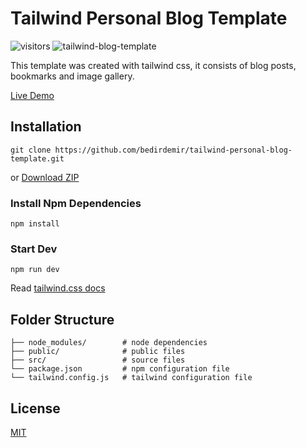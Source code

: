 
# Tailwind Personal Blog Template
![visitors](https://visitor-badge.laobi.icu/badge?page_id=bedirdemir.tailwind-personal-website-template)
![tailwind-blog-template](https://raw.githubusercontent.com/bedirdemir/tailwind-personal-website-template/main/public/img/image.jpg)

This template was created with tailwind css, it consists of blog posts, bookmarks and image gallery.

[Live Demo](https://tailwind-personal-blog-template.vercel.app/)
## Installation

    git clone https://github.com/bedirdemir/tailwind-personal-blog-template.git
or
[Download ZIP](https://github.com/bedirdemir/tailwind-personal-blog-template/archive/refs/heads/main.zip)

### Install Npm Dependencies

    npm install
### Start Dev

    npm run dev
Read [tailwind.css docs](https://tailwindcss.com/docs/installation)
## Folder Structure
```
├── node_modules/        # node dependencies
├── public/              # public files        
├── src/                 # source files
└── package.json         # npm configuration file
└── tailwind.config.js   # tailwind configuration file
```
## License

[MIT](https://choosealicense.com/licenses/mit/)
